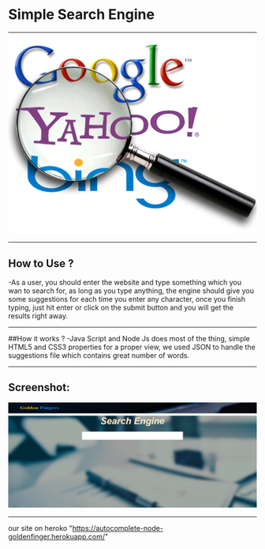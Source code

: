 # Simple Search Engine
***
![Alt Text](https://github.com/golden-fingers/autocomplete/blob/master/searchengines.png)
***
## How to Use ?
-As a user, you should enter the website and type something which you wan to search for, as long as you type anything, the engine should give you some suggestions for each time you enter any character, once you finish typing, just hit enter or click on the submit button and you will get the results right away.
***
##How it works ?
-Java Script and Node Js does most of the thing, simple HTML5 and CSS3 properties for a proper view, we used JSON to handle the suggestions file which contains great number of words.
***
## Screenshot:
![Alt Text](https://github.com/golden-fingers/autocomplete/blob/master/Untiddtled.png)
***




our site on heroko "https://autocomplete-node-goldenfinger.herokuapp.com/"
